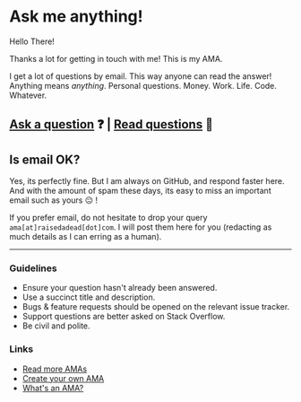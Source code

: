 # Ask me anything!

Hello There!

Thanks a lot for getting in touch with me! This is my AMA.

I get a lot of questions by email. This way anyone can read the answer!
Anything means *anything*. Personal questions. Money. Work. Life. Code. Whatever.

## [Ask a question](../../issues/new) :question: | [Read questions](../../issues?utf8=%E2%9C%93&q=is%3Aissue%20is%3Aclosed%20sort%3Aupdated-desc%20-label%3Ahidden) :eyes:

## Is email OK?

Yes, its perfectly fine. But I am always on GitHub, and respond faster here. And with the amount of spam these days, its easy to miss an important email such as yours :neutral_face: !

If you prefer email, do not hesitate to drop your query `ama[at]raisedadead[dot]com`. I will post them here for you (redacting as much details as I can erring as a human).

---

### Guidelines

- Ensure your question hasn't already been answered.
- Use a succinct title and description.
- Bugs & feature requests should be opened on the relevant issue tracker.
- Support questions are better asked on Stack Overflow.
- Be civil and polite.

### Links

- [Read more AMAs](https://github.com/sindresorhus/amas)
- [Create your own AMA](https://github.com/sindresorhus/amas/blob/master/create-ama.md)
- [What's an AMA?](https://en.wikipedia.org/wiki/Reddit#IAmA_and_AMA)
